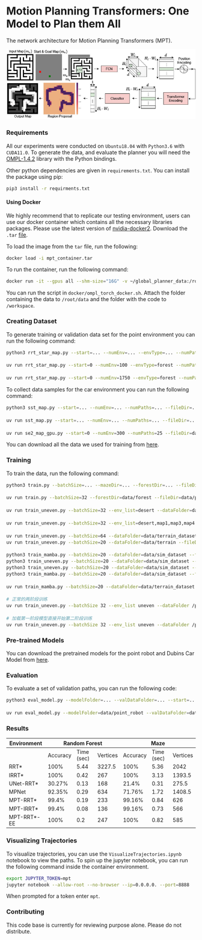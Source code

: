 # Motion Planning Transformers: One Model to Plan them All
The network architecture for Motion Planning Transformers (MPT).

![Transformer Figure](transformer_fig.jpg)

### Requirements
All our experiments were conducted on `Ubuntu18.04` with `Python3.6` with `CUDA11.0`. To generate the data, and evaluate the planner you will need the [OMPL-1.4.2](https://ompl.kavrakilab.org/index.html) library with the Python bindings.

Other python dependencies are given in `requirements.txt`. You can install the package using pip:

```bash
pip3 install -r requirments.txt
```

#### Using Docker

We highly recommend that to replicate our testing environment, users can use our docker container which contains all the necessary libraries packages. Please use the latest version of [nvidia-docker2](https://github.com/NVIDIA/nvidia-docker). Download the `.tar` [file](https://drive.google.com/file/d/154E338PduQPHfO0sUqA8ZST1GaQodY41/view?usp=sharing).

To load the image from the `tar` file, run the following:

```bash
docker load -i mpt_container.tar
```

To run the container, run the following command:

```bash
docker run -it --gpus all --shm-size="16G" -v ~/global_planner_data:/root/data -v <link-to-code-base>:/workspace bash
```

You can run the script in `docker/ompl_torch_docker.sh`. Attach the folder containing the data to `/root/data` and the folder with the code to `/workspace`.

### Creating Dataset
To generate training or validation data set for the point environment you can run the following command:

```bash
python3 rrt_star_map.py --start=... --numEnv=... --envType=... --numPaths=... --fileDir=... --mapFile

uv run rrt_star_map.py --start=0 --numEnv=100 --envType=forest --numPaths=25 --fileDir=data/forest

uv run rrt_star_map.py --start=0 --numEnv=1750 --envType=forest --numPaths=25 --fileDir=data/forest/train
```

To collect data samples for the car environment you can run the following command:

```bash
python3 sst_map.py --start=... --numEnv=... --numPaths=... --fileDir=...

uv run sst_map.py --start=... --numEnv=... --numPaths=... --fileDir=...

uv run se2_map_gpu.py --start=0 --numEnv=300 --numPaths=25 --fileDir=data/forest/train --workers=12
```

You can download all the data we used for training from [here](https://drive.google.com/drive/folders/1uP_l_pLLljRv6sn5xlcCkq3iTiuKHdDA?usp=sharing).

### Training

To train the data, run the following command:

```bash
python3 train.py --batchSize=... --mazeDir=... --forestDir=... --fileDir=...

uv run train.py --batchSize=32 --forestDir=data/forest --fileDir=data/point_robot

uv run train_uneven.py --batchSize=32 --env_list=desert --dataFolder=data/test_training --fileDir=data/uneven

uv run train_uneven.py --batchSize=32 --env_list=desert,map1,map3,map4 --dataFolder=data/test_training --fileDir=data/uneven --load_stage1_model=data/uneven/stage1_model_epoch_39.pkl

uv run train_uneven.py --batchSize=64 --dataFolder=data/terrain_dataset --fileDir=data/uneven --load_stage1_model=data/uneven/stage1_model_epoch_39.pkl
uv run train_uneven.py --batchSize=20 --dataFolder=data/terrain --fileDir=data/uneven --load_stage1_model=data/uneven/stage1_model_epoch_39.pkl

python3 train_mamba.py --batchSize=20 --dataFolder=data/sim_dataset --fileDir=data/sim --load_stage1_model=data/sim/best_stage1_model.pkl
python3 train_uneven.py --batchSize=20 --dataFolder=data/sim_dataset --fileDir=data/sim --load_stage1_model=data/sim/best_stage1_model.pkl
python3 train_uneven.py --batchSize=20 --dataFolder=data/sim_dataset --fileDir=data/sim --resume_stage1_model=data/sim/best_stage1_model.pkl
python3 train_mamba.py --batchSize=20 --dataFolder=data/sim_dataset --fileDir=data/sim --resume_stage1_model=data/sim/best_stage1_model.pkl

uv run train_mamba.py --batchSize=20 --dataFolder=data/terrain_dataset --fileDir=data/mamba 

# 正常的两阶段训练
uv run train_uneven.py --batchSize 32 --env_list uneven --dataFolder /path/to/data --fileDir /path/to/save

# 加载第一阶段模型直接开始第二阶段训练
uv run train_uneven.py --batchSize 32 --env_list uneven --dataFolder /path/to/data --fileDir /path/to/save --load_stage1_model /path/to/stage1_model.pkl

```

### Pre-trained Models
You can download the pretrained models for the point robot and Dubins Car Model from [here](https://drive.google.com/file/d/1kVWNmjN1OAg5i5M3fzSbBQ0pSwpU8CU5/view?usp=sharing).

### Evaluation

To evaluate a set of validation paths, you can run the following code:

```bash
python3 eval_model.py --modelFolder=... --valDataFolder=... --start=... --numEnv=... --epoch=... --numPaths=...

uv run eval_model.py --modelFolder=data/point_robot --valDataFolder=data/forest/val --start=0 --numEnv=11 --epoch=5 --numPaths=25 --segmentType=mpt --plannerType=rrtstar
```


### Results

<table>
	<thead>
	<tr>
		<th>Environment </th>
		<th colspan="3">Random Forest</th>
		<th colspan="3">Maze</th>
	</tr>
	</thead>
	<tbody>
		<tr>
			<td></td>
			<td>Accuracy</td>
			<td>Time (sec)</td>
			<td>Vertices</td>
			<td>Accuracy</td>
			<td>Time (sec)</td>
			<td>Vertices</td>
		</tr>
		<tr>
			<td>RRT*</td>
			<td>100%</td>
			<td>5.44</td>
			<td>3227.5</td>
			<td>100%</td>
			<td>5.36</td>
			<td>2042</td>
		</tr>
		<tr>
			<td>IRRT*</td>
			<td>100%</td>
			<td>0.42</td>
			<td>267</td>
			<td>100%</td>
			<td>3.13</td>
			<td>1393.5</td>
		</tr>
		<tr>
			<td>UNet-RRT*</td>
			<td>30.27%</td>
			<td>0.13</td>
			<td>168</td>
			<td>21.4%</td>
			<td>0.31</td>
			<td>275.5</td>
		</tr>
		<tr>
			<td>MPNet</td>
				<td>92.35%</td>
				<td>0.29</td>
				<td>634</td>
				<td>71.76%</td>
				<td>1.72</td>
				<td>1408.5</td>
			</tr>
		<tr>
			<td>MPT-RRT*</td>
			<td>99.4%</td>
			<td>0.19</td>
			<td>233</td>
			<td>99.16%</td>
			<td>0.84</td>
			<td>626</td>
		</tr>
		<tr>
			<td>MPT-IRRT*</td>
			<td>99.4%</td>
			<td>0.08</td>
			<td>136</td>
			<td>99.16%</td>
			<td>0.73</td>
			<td>566</td>
		</tr>
		<tr>
			<td>MPT-RRT*-EE</td>
			<td>100%</td>
			<td>0.2</td>
			<td>247</td>
			<td>100%</td>
			<td>0.82</td>
			<td>585</td>
		</tr>
	</tbody>
</table>


### Visualizing Trajectories
To visualize trajectories, you can use the `VisualizeTrajectories.ipynb` notebook to view the paths. To spin up the jupyter notebook, you can run the following command inside the container environment.

```bash
export JUPYTER_TOKEN=mpt
jupyter notebook --allow-root --no-browser --ip=0.0.0.0. --port=8888
```

When prompted for a token enter `mpt`.

### Contributing

This code base is currently for reviewing purpose alone. Please do not distribute.
